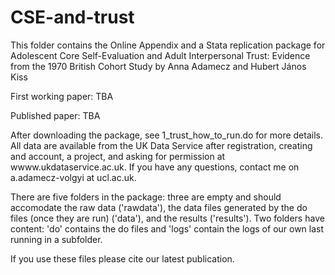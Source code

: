 # CSE-and-trust

This folder contains the Online Appendix and a Stata replication package for Adolescent Core Self-Evaluation and Adult Interpersonal Trust: Evidence from the 1970 British Cohort Study by Anna Adamecz and Hubert János Kiss

First working paper: TBA 

Published paper: TBA

After downloading the package, see 1_trust_how_to_run.do for more details. All data are available from the UK Data Service after registration, creating and account, a project, 
and asking for permission at wwww.ukdataservice.ac.uk. If you have any questions, contact me on a.adamecz-volgyi at ucl.ac.uk.

There are five folders in the package: three are empty and should accomodate the raw data ('rawdata'), the data files generated by the do files (once they are run) ('data'), 
and the results ('results'). Two folders have content: 'do' contains the do files and 'logs' contain the logs of our own last running in a subfolder. 

If you use these files please cite our latest publication.
